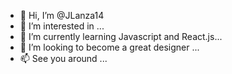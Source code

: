 - 👋 Hi, I’m @JLanza14
- 👀 I’m interested in ...
- 🌱 I’m currently learning Javascript and React.js...
- 💞️ I’m looking to become a great designer ...
- 📫 See you around ...

<!---
JLanza14/JLanza14 is a ✨ special ✨ repository because its `README.md` (this file) appears on your GitHub profile.
You can click the Preview link to take a look at your changes.
--->
